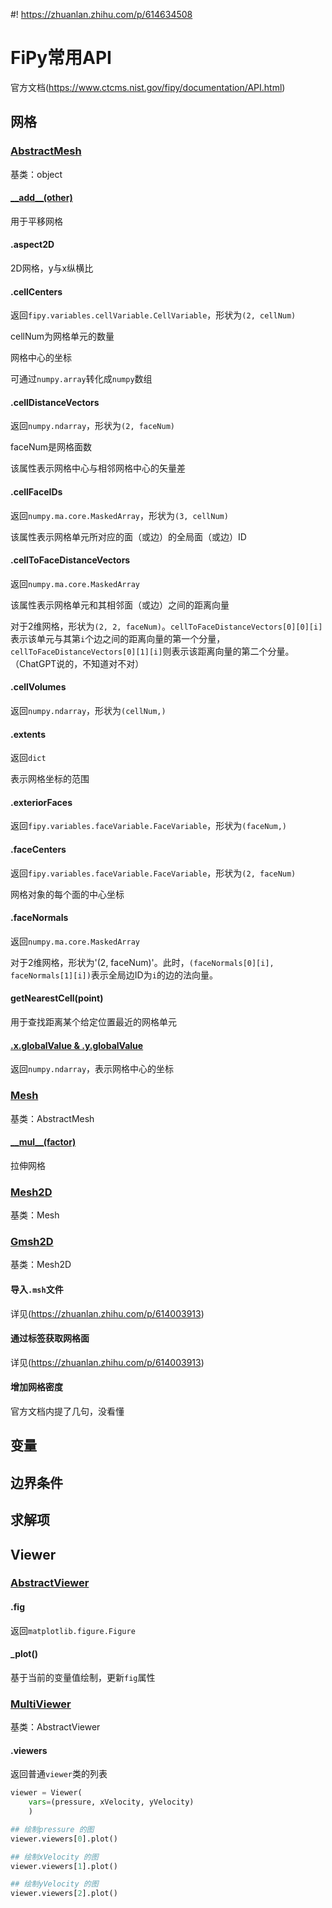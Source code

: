 #! https://zhuanlan.zhihu.com/p/614634508

# FiPy常用API

官方文档(https://www.ctcms.nist.gov/fipy/documentation/API.html)

## 网格

### [AbstractMesh](https://www.ctcms.nist.gov/fipy/fipy/generated/fipy.meshes.html##fipy.meshes.abstractMesh.AbstractMesh)

基类：object


#### [\_\_add__(other)](https://www.ctcms.nist.gov/fipy/fipy/generated/fipy.meshes.html##fipy.meshes.abstractMesh.AbstractMesh.__add__)

用于平移网格

#### .aspect2D

2D网格，y与x纵横比

#### .cellCenters

返回`fipy.variables.cellVariable.CellVariable`，形状为`(2, cellNum)`

cellNum为网格单元的数量

网格中心的坐标

可通过`numpy.array`转化成`numpy`数组

#### .cellDistanceVectors

返回`numpy.ndarray`，形状为`(2, faceNum)`

faceNum是网格面数

该属性表示网格中心与相邻网格中心的矢量差

#### .cellFaceIDs

返回`numpy.ma.core.MaskedArray`，形状为`(3, cellNum)`

该属性表示网格单元所对应的面（或边）的全局面（或边）ID

#### .cellToFaceDistanceVectors

返回`numpy.ma.core.MaskedArray`

该属性表示网格单元和其相邻面（或边）之间的距离向量

对于2维网格，形状为`(2, 2, faceNum)`。`cellToFaceDistanceVectors[0][0][i]`表示该单元与其第`i`个边之间的距离向量的第一个分量，`cellToFaceDistanceVectors[0][1][i]`则表示该距离向量的第二个分量。（ChatGPT说的，不知道对不对）

#### .cellVolumes

返回`numpy.ndarray`，形状为`(cellNum,)`


#### .extents

返回`dict`

表示网格坐标的范围

#### .exteriorFaces

返回`fipy.variables.faceVariable.FaceVariable`，形状为`(faceNum,)`


#### .faceCenters

返回`fipy.variables.faceVariable.FaceVariable`，形状为`(2, faceNum)`

网格对象的每个面的中心坐标

#### .faceNormals

返回`numpy.ma.core.MaskedArray`

对于2维网格，形状为'(2, faceNum)'。此时，`(faceNormals[0][i], faceNormals[1][i])`表示全局边ID为`i`的边的法向量。

#### getNearestCell(point)

用于查找距离某个给定位置最近的网格单元

#### [.x.globalValue & .y.globalValue](https://www.ctcms.nist.gov/fipy/fipy/generated/fipy.meshes.html##fipy.meshes.abstractMesh.AbstractMesh.x)

返回`numpy.ndarray`，表示网格中心的坐标

### [Mesh](https://www.ctcms.nist.gov/fipy/fipy/generated/fipy.meshes.html##fipy.meshes.mesh.Mesh)

基类：AbstractMesh

#### [\_\_mul__(factor)](https://www.ctcms.nist.gov/fipy/fipy/generated/fipy.meshes.html##fipy.meshes.mesh.Mesh.__mul__)

拉伸网格


### [Mesh2D](https://www.ctcms.nist.gov/fipy/fipy/generated/fipy.meshes.html##module-fipy.meshes.mesh2D)

基类：Mesh


### [Gmsh2D](https://www.ctcms.nist.gov/fipy/fipy/generated/fipy.meshes.html##fipy.meshes.gmshMesh.Gmsh2D)

基类：Mesh2D

#### 导入`.msh`文件

详见(https://zhuanlan.zhihu.com/p/614003913)

#### 通过标签获取网格面

详见(https://zhuanlan.zhihu.com/p/614003913)

#### 增加网格密度

官方文档内提了几句，没看懂

## 变量

## 边界条件

## 求解项

## Viewer

### [AbstractViewer](https://www.ctcms.nist.gov/fipy/fipy/generated/fipy.viewers.html##fipy.viewers.viewer.AbstractViewer)

#### .fig

返回`matplotlib.figure.Figure`

#### _plot()

基于当前的变量值绘制，更新`fig`属性

### [MultiViewer](https://www.ctcms.nist.gov/fipy/fipy/generated/fipy.viewers.html##module-fipy.viewers.multiViewer)

基类：AbstractViewer

<!-- 一般当代码如下时，会返回`MultiViewer`类 -->

#### .viewers

返回普通`viewer`类的列表

```python
viewer = Viewer(
    vars=(pressure, xVelocity, yVelocity)
    )

## 绘制pressure 的图
viewer.viewers[0].plot()

## 绘制xVelocity 的图
viewer.viewers[1].plot()

## 绘制yVelocity 的图
viewer.viewers[2].plot()
```

